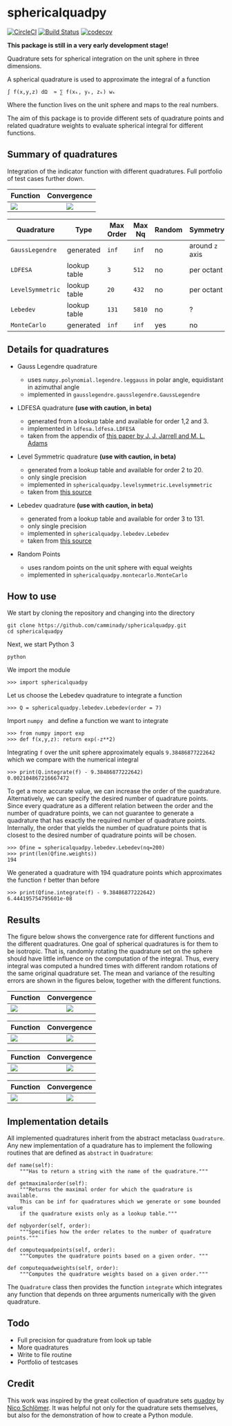 # sphericalquadpy 

[![CircleCI](https://circleci.com/gh/camminady/sphericalquadpy/tree/master.svg?style=svg)](https://circleci.com/gh/camminady/sphericalquadpy/tree/master)
[![Build Status](https://travis-ci.com/camminady/sphericalquadpy.svg?branch=master)](https://travis-ci.com/camminady/sphericalquadpy)
[![codecov](https://img.shields.io/codecov/c/github/camminady/sphericalquadpy.svg)](https://codecov.io/gh/camminady/sphericalquadpy)

**This package is still in a very early development stage!**


Quadrature sets for spherical integration on the unit sphere in three dimensions.

A spherical quadrature is used to approximate the integral of a function 


```text
∫ f(x,y,z) dΩ  ≈ ∑ f(xₖ, yₖ, zₖ) wₖ
```
Where the function lives on the unit sphere and maps to the real numbers.

The aim of this package is to provide different sets of quadrature points and 
related quadrature weights to evaluate spherical integral for different 
functions. 

## Summary of quadratures
Integration of the indicator function with different quadratures. Full portfolio of test cases further down.

| Function | Convergence |
| ------------- |:-------------:|
|![](test/figures/function1.0*(x>=0)*(y<=0)*(z>=0).png)|![](test/figures/convergence1.0*(x>=0)*(y<=0)*(z>=0).png)|

| Quadrature | Type | Max Order | Max Nq | Random | Symmetry | Nestedness | Precision
| ------------- | ------------- | ------------- |------------- | ------------- | ------------- | ------------- | ------------- | 
| `GaussLegendre`| generated | `inf`| `inf` | no | around `z` axis | partially  | `1E-8`
| `LDFESA`| lookup table | `3`| `512` | no | per octant | partially  | `1E-8`
| `LevelSymmetric`| lookup table | `20`| `432` | no | per octant | partially  | ?
| `Lebedev`| lookup table | `131`| `5810` | no | ? | ? | `1E-8`
| `MonteCarlo`| generated| `inf`| `inf` | yes | no | no | `1E-16`
 
 
## Details for quadratures

- Gauss Legendre quadrature 
    - uses `numpy.polynomial.legendre.leggauss` in polar angle, equidistant in 
    azimuthal angle
    - implemented in `gausslegendre.gausslegendre.GaussLegendre`

- LDFESA quadrature **(use with caution, in beta)**
    - generated from a lookup table and available for order 1,2 and 3.
    - implemented in `ldfesa.ldfesa.LDFESA`
    - taken from the appendix of [this paper by J. J. Jarrell and M. L. Adams](https://inis.iaea.org/collection/NCLCollectionStore/_Public/48/022/48022289.pdf)
    


- Level Symmetric quadrature **(use with caution, in beta)**
    - generated from a lookup table and available for order 2 to 20.
    - only single precision
    - implemented in `sphericalquadpy.levelsymmetric.Levelsymmetric`
    - taken from [this source](http://tflaspoehler.com/ordinates.html)

- Lebedev quadrature **(use with caution, in beta)**
    - generated from a lookup table and available for order 3 to 131.
    - only single precision
    - implemented in `sphericalquadpy.lebedev.Lebedev`
    - taken from [this source](http://people.sc.fsu.edu/~jburkardt/datasets/sphere_lebedev_rule/sphere_lebedev_rule.html)
    
- Random Points
    - uses random points on the unit sphere with equal weights
    - implemented in `sphericalquadpy.montecarlo.MonteCarlo`      



## How to use
We start by cloning the repository and changing into the directory
    
    git clone https://github.com/camminady/sphericalquadpy.git
    cd sphericalquadpy
    
Next, we start Python 3
    
    python

We import the module
    
    >>> import sphericalquadpy

Let us choose the Lebedev quadrature to integrate a function

    >>> Q = sphericalquadpy.lebedev.Lebedev(order = 7)

Import `numpy ` and define a function we want to integrate

    >>> from numpy import exp 
    >>> def f(x,y,z): return exp(-z**2)
 
Integrating `f` over the unit sphere approximately equals `9.38486877222642` which we compare
with the numerical integral

    >>> print(Q.integrate(f) - 9.38486877222642)
    0.002104867216667472

To get a more accurate value, we can increase the order of the quadrature. Alternatively,
we can specify the desired number of quadrature points. Since every quadrature as a different
relation between the order and the number of quadrature points, we can not guarantee to generate a 
quadrature that has exactly the required number of quadrature points. Internally, the order that 
yields the number of quadrature points that is closest to the desired number of quadrature points will be chosen.

    >>> Qfine = sphericalquadpy.lebedev.Lebedev(nq=200)
    >>> print(len(Qfine.weights))
    194

We generated a quadrature with 194 quadrature points which approximates the function `f` better 
than before

    >>> print(Qfine.integrate(f) - 9.38486877222642)
    6.444195754795601e-08


## Results
The figure below shows the convergence rate for different functions and the different
quadratures. One goal of spherical quadratures is for them to be isotropic. That is, randomly rotating
the quadrature set on the sphere should have little influence on the computation
of the integral. Thus, every integral was computed a hundred times with different
random rotations of the same original quadrature set. The mean and variance of the resulting
errors are shown in the figures below, together with the different functions.

| Function | Convergence |
| ------------- |:-------------:|
|![](test/figures/function1.0*(x>=0)*(y<=0)*(z>=0).png)| ![](test/figures/convergence1.0*(x>=0)*(y<=0)*(z>=0).png) |

| Function | Convergence |
| ------------- |:-------------:|
|![](test/figures/functionexp(-10z^2).png)| ![](test/figures/convergenceexp(-10z^2).png)|

| Function | Convergence |
| ------------- |:-------------:|
|![](test/figures/functionsphericalharmonicY_(5,6).png)|![](test/figures/convergencesphericalharmonicY_(5,6).png)|
 
| Function | Convergence |
| ------------- |:-------------:|
|![](test/figures/functionexp(10z).png)|![](test/figures/convergenceexp(10z).png)|
 
 
## Implementation details
All implemented quadratures inherit from the abstract metaclass `Quadrature`. 
Any new implementation of a quadrature has to implement the following routines 
that are defined as `abstract` in `Quadrature`:


    def name(self):
        """Has to return a string with the name of the quadrature."""

    def getmaximalorder(self):
        """Returns the maximal order for which the quadrature is available.
        This can be inf for quadratures which we generate or some bounded value
        if the quadrature exists only as a lookup table."""
        
    def nqbyorder(self, order):
        """Specifies how the order relates to the number of quadrature points."""

    def computequadpoints(self, order):
        """Computes the quadrature points based on a given order. """

    def computequadweights(self, order):
        """Computes the quadrature weights based on a given order."""


    
The `Quadrature` class then provides the function `integrate` which integrates
any function that depends on three arguments numerically with the given 
quadrature.

## Todo

- Full precision for quadrature from look up table
- More quadratures
- Write to file routine
- Portfolio of testcases

## Credit
This work was inspired by the great collection of quadrature sets [quadpy](https://github.com/nschloe/quadpy) by [Nico Schlömer](https://github.com/nschloe). 
It was helpful not only for the quadrature sets themselves, but also for the demonstration of how to create a Python module.
